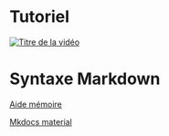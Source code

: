 # Tutoriel

[![Titre de la vidéo](http://img.youtube.com/vi/_UaFiCyzAQY/0.jpg)](http://www.youtube.com/watch?v=_UaFiCyzAQY)


# Syntaxe Markdown

[Aide mémoire](https://tim-montmorency.com/compendium/aide-memoire)

[Mkdocs material](https://squidfunk.github.io/mkdocs-material/reference/)
